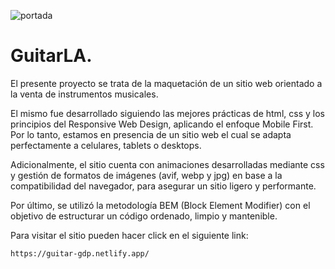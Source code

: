 ![portada](https://github.com/gabrieldp36/guitar-site/assets/88417383/c662b9cb-7972-429d-a03d-bba258db4001)

# GuitarLA.

El presente proyecto se trata de la maquetación de un sitio web orientado a la venta de instrumentos musicales.

El mismo fue desarrollado siguiendo las mejores prácticas de html, css y los principios del Responsive Web Design, aplicando el enfoque Mobile First. Por lo tanto, estamos en presencia de un sitio web el cual se adapta perfectamente a celulares, tablets o desktops.

Adicionalmente, el sitio cuenta con animaciones desarrolladas mediante css y gestión de formatos de imágenes (avif, webp y jpg) en base a la compatibilidad del navegador, para asegurar un sitio ligero y performante.

Por último, se utilizó la metodología BEM (Block Element Modifier) con el objetivo de estructurar un código ordenado, limpio y mantenible.

Para visitar el sitio pueden hacer click en el siguiente link:

```
https://guitar-gdp.netlify.app/
```